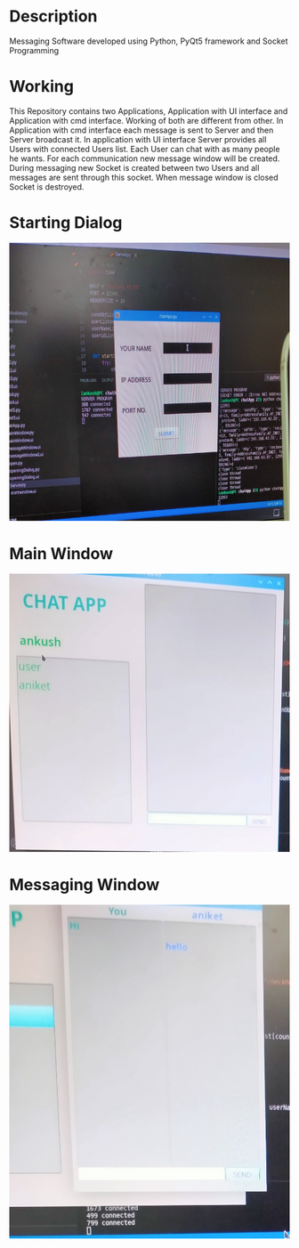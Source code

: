
# Description

Messaging Software developed using Python, PyQt5 framework and Socket Programming

# Working

This Repository contains two Applications, Application with UI interface and Application with cmd interface. Working of both are different from other. In Application with cmd interface
each message is sent to Server and then Server broadcast it. In application with UI interface Server provides all Users with connected Users list. Each User can chat
with as many people he wants. For each communication new message window will be created. During messaging new Socket is created between two Users 
and all messages are sent through this socket. When message window is closed Socket is destroyed.

# Starting Dialog

<p align="center">
  <img src="ChatApp with UI/preview/Preview1.jpg" height="500" width="600"/>
</p>

# Main Window

<p align="center">
  <img src="ChatApp with UI/preview/Preview2.jpg" height="500" width="600"/>
</p>

# Messaging Window
<p align="center">
  <img src="ChatApp with UI/preview/Preview3.jpg" height="600" width="600"/>
</p>
